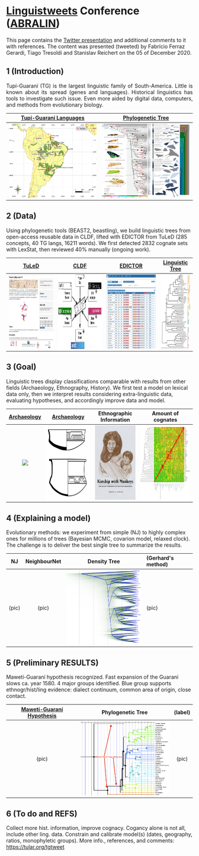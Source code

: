 # [Linguistweets](https://www.linguistweets.org) Conference ([ABRALIN](https://www.abralin.org))

This page contains the [Twitter presentation]() and additional comments to it with references. The content was presented (tweeted) by Fabrício Ferraz Gerardi, Tiago Tresoldi and Stanislav Reichert on the 05 of December 2020.

## 1 (Introduction)

<div align="justify">

Tupí-Guaraní (TG) is the largest linguistic family of South-America. Little is known about its spread (genes and languages). Historical linguistics has tools to investigate such issue. Even more aided by digital data, computers, and methods from evolutionary biology.

</div>


[Tupí-Guaraní Languages](https://glottolog.org/resource/languoid/id/tupi1276) |  [Phylogenetic Tree](https://www.pnas.org/content/116/45/22657)
:-------------------------:|:-------------------------:
<img src="TG_map.png" width="260" height="200"> | <img src="F1.large.jpg" width="260" height="200">

## 2 (Data)

Using phylogenetic tools (BEAST2, beastling), we build linguistic trees from open-access reusable data in CLDF, lifted with EDICTOR from TuLeD (285 concepts, 40 TG langs, 16211 words). We first detected 2832 cognate sets with LexStat, then reviewed 40% manually (ongoing work).

[TuLeD](https://tuled.org) |  [CLDF](https://cldf.clld.org) | [EDICTOR](https://digling.org/edictor/) | [Linguistic Tree](https://www.pnas.org/content/116/21/10317)      |
:-------------------------:|:-------------------------:|:-------------------------:|:--------------------------:
<img src="tuled.png" width="280" height="200"> | <img src="cldf.png" width="280" height="200"> | <img src="edictor.png" width="280" height="200"> | <img src="F2.large.jpg"  height="200">


## 3 (Goal)

Linguistic trees display classifications comparable with results from other fields (Archaeology, Ethnography, History). We first test a model on lexical data only, then we interpret results considering extra-linguistic data, evaluating hypotheses, and accordingly improve data and model.

[Archaeology](https://amazonexpand.wixsite.com/expand) | [Archaeology](https://raw.githubusercontent.com/jgregoriods/rxpand/master/img/tutish.png) | Ethnographic Information |Amount of cognates
:-------------------------:|:-------------------------:|:---------------------:|:---------------------:|
<img src="https://static.wixstatic.com/media/7bbfe9_af29f695208b4b56a8468c205806fd75~mv2.png/v1/fill/w_538,h_658,al_c,usm_0.66_1.00_0.01/EmbeddedImage%20(1).png" height="200"> | <img src="tutish.png" height="200"> | <img src="bookCover.png" height="200"> |<img src="HeatMap_Cogs.jpeg" height="200">


## 4 (Explaining a model)

Evolutionary methods: we experiment from simple (NJ) to highly complex ones for millions of trees (Bayesian MCMC, covarion model, relaxed clock). The challenge is to deliver the best single tree to summarize the results.

NJ | NeighbourNet | Density Tree | (Gerhard's method) |
:-------------------------:|:-------------------------:|:--------------------:|:-----------------|
(pic)  | (pic) | <img src="DensiTree_TG.png" width="260" height="200"> | (pic)


## 5 (Preliminary RESULTS)

Mawetí-Guaraní hypothesis recognized. Fast expansion of the Guaraní slows ca. year 1580. 4 major groups identified. Blue group supports ethnogr/hist/ling evidence: dialect continuum, common area of origin, close contact. 

[Mawetí-Guaraní Hypothesis](https://glottolog.org/resource/languoid/id/mawe1252) | Phylogenetic Tree | (label) |
:-------------------------:|:-------------------------:|:--------------------:
(pic)  | <img src="TG_Tree.png" width="260" height="200"> | (pic)


## 6 (To do and REFS)

Collect more hist. information, improve cognacy. Cogancy alone is not all, include other ling. data. Constrain and calibrate model(s) (dates, geography, ratios, monophyletic groups). More info., references, and comments: https://tular.org/tgtweet 
